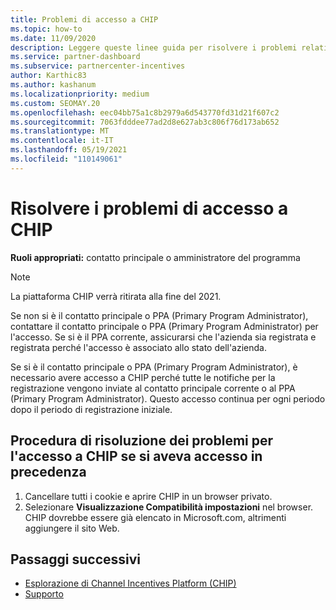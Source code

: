 ```yaml
---
title: Problemi di accesso a CHIP
ms.topic: how-to
ms.date: 11/09/2020
description: Leggere queste linee guida per risolvere i problemi relativi all'uso dello strumento Channel Incentives Platform (CHIP).
ms.service: partner-dashboard
ms.subservice: partnercenter-incentives
author: Karthic83
ms.author: kashanum
ms.localizationpriority: medium
ms.custom: SEOMAY.20
ms.openlocfilehash: eec04bb75a1c8b2979a6d543770fd31d21f607c2
ms.sourcegitcommit: 7063fdddee77ad2d8e627ab3c806f76d173ab652
ms.translationtype: MT
ms.contentlocale: it-IT
ms.lasthandoff: 05/19/2021
ms.locfileid: "110149061"
---
```

# <a name="troubleshoot-issues-with-accessing-chip"></a>Risolvere i problemi di accesso a CHIP

**Ruoli appropriati:** contatto principale o amministratore del programma

>[!NOTE]
>La piattaforma CHIP verrà ritirata alla fine del 2021.

Se non si è il contatto principale o PPA (Primary Program Administrator), contattare il contatto principale o PPA (Primary Program Administrator) per l'accesso. Se si è il PPA corrente, assicurarsi che l'azienda sia registrata e registrata perché l'accesso è associato allo stato dell'azienda.

Se si è il contatto principale o PPA (Primary Program Administrator), è necessario avere accesso a CHIP perché tutte le notifiche per la registrazione vengono inviate al contatto principale corrente o al PPA (Primary Program Administrator). Questo accesso continua per ogni periodo dopo il periodo di registrazione iniziale.

## <a name="troubleshooting-steps-to-assist-with-accessing-chip-if-you-had-prior-access"></a>Procedura di risoluzione dei problemi per l'accesso a CHIP se si aveva accesso in precedenza

1. Cancellare tutti i cookie e aprire CHIP in un browser privato.
1. Selezionare **Visualizzazione Compatibilità impostazioni** nel browser. CHIP dovrebbe essere già elencato in Microsoft.com, altrimenti aggiungere il sito Web.

## <a name="next-steps"></a>Passaggi successivi

- [Esplorazione di Channel Incentives Platform (CHIP)](chip-intro.md)
- [Supporto](report-problems-with-partner-center.md)